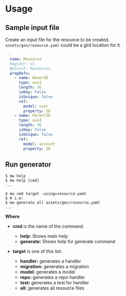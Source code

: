 # Usage

## Sample input file

Create an input file for the resource to be created.
`assets/gen/resource.yaml` could be a giid location for it.


```yaml
---
  name: Resource
  #apiVer: v1
  #plural: Resources
  propDefs:
    - name: OwnerID
      type: uuid
      length: 36
      isKey: false
      isUnique: false
      ref:
        model: user
        property: ID
    - name: ParentID
      type: uuid
      length: 36
      isKey: false
      isUnique: false
      ref:
        model: account
        property: ID
```

## Run generator

```shell
$ mw help
$ mw help [cmd]
...

$ mw cmd target -using=resource.yaml
$ # i.e:
$ mw generate all assets/gen/resource.yaml
...
```

**Where**

  * **cmd** is the name of the command.
    * **help:** Shows main help
    * **generate:** Shows help for generate command

  * **target** is one of this list:
    * **handler:** generates a handler
    * **migration:** generates a migration
    * **model:** generates a model
    * **repo:** generates a repo handler
    * **test:** generates a test for handler
    * **all:** generates all resource files

